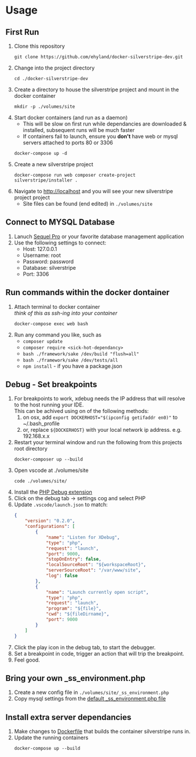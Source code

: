# Usage

## First Run
1. Clone this repository
    ```
    git clone https://github.com/ehyland/docker-silverstripe-dev.git
    ```
2. Change into the project directory
    ```
    cd ./docker-silverstripe-dev
    ```
3. Create a directory to house the silverstripe project and mount in the docker container
    ```
    mkdir -p ./volumes/site
    ```
4. Start docker containers (and run as a daemon)  
    - This will be slow on first run while dependancies are downloaded & installed, subsequent runs will be much faster  
    - If containers fail to launch, ensure you **don't** have web or mysql servers attached to ports 80 or 3306
    ```
    docker-compose up -d
    ```
5. Create a new silverstripe project
    ```
    docker-compose run web composer create-project silverstripe/installer .
    ```
6. Navigate to [http://localhost](http://localhost) and you will see your new silverstripe project project  
    - Site files can be found (end edited) in `./volumes/site` 

## Connect to MYSQL Database
1. Lanuch [Sequel Pro](https://www.sequelpro.com/) or your favorite database management application
2. Use the following settings to connect:  
    - Host: 127.0.0.1
    - Username: root
    - Password: password
    - Database: silverstripe
    - Port: 3306

## Run commands within the docker dontainer
1. Attach terminal to docker container  
    *think of this as ssh-ing into your container*
    ```
    docker-compose exec web bash
    ```
2. Run any command you like, such as
    - `composer update`
    - `composer require <sick-hot-dependancy>`
    - `bash ./framework/sake /dev/build "flush=all"`
    - `bash ./framework/sake /dev/tests/all`
    - `npm install` - if you have a package.json

## Debug - Set breakpoints
1. For breakpoints to work, xdebug needs the IP address that will resolve to the host running your IDE.  
    This can be achived using on of the following methods:
    1. on osx, add `export DOCKERHOST="$(ipconfig getifaddr en0)"` to ~/.bash_profile
    2. or, replace `${DOCKERHOST}` with your local network ip address. e.g. 192.168.x.x
2. Restart your terminal window and run the following from this projects root directory
    ```
    docker-composer up --build
    ``` 
3. Open vscode at ./volumes/site
    ```
    code ./volumes/site/
    ```
4. Install the [PHP Debug extension](https://marketplace.visualstudio.com/items?itemName=felixfbecker.php-debug)
5. Click on the debug tab -> settings cog and select PHP
6. Update `.vscode/launch.json` to match:
    ```json
    {
        "version": "0.2.0",
        "configurations": [
            {
                "name": "Listen for XDebug",
                "type": "php",
                "request": "launch",
                "port": 9000,
                "stopOnEntry": false,
                "localSourceRoot": "${workspaceRoot}",
                "serverSourceRoot": "/var/www/site",
                "log": false
            },
            {
                "name": "Launch currently open script",
                "type": "php",
                "request": "launch",
                "program": "${file}",
                "cwd": "${fileDirname}",
                "port": 9000
            }
        ]
    }
    ```
7. Click the play icon in the debug tab, to start the debugger.
8. Set a breakpoint in code, trigger an action that will trip the breakpoint.
9. Feel good.

## Bring your own _ss_environment.php
1. Create a new config file in `./volumes/site/_ss_environment.php`
2. Copy mysql settings from the [default _ss_environment.php file](dockerfiles/php5-apache2/_ss_environment.php)

## Install extra server dependancies  
1. Make changes to [Dockerfile](dockerfiles/php5-apache2/) that builds the container silverstripe runs in.
2. Update the running containers
    ```
    docker-compose up --build
    ```
